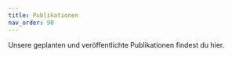 ```yaml
---
title: Publikationen
nav_order: 90
---
```


Unsere geplanten und veröffentlichte Publikationen findest du hier.
